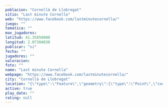 ```yaml
---
poblacion: "Cornellà de Llobregat"
sitio: "Last minute Cornella"
web: "https://www.facebook.com/lastminutecornella/"
juego: ""
tematica: ""
max_jugadores: 
latitud: 41.35850080
longitud: 2.07304830
publicar: "si"
fecha: ""
jugadores: ""
valoracion: 
foto: ""
name: "Last minute Cornella"
webpage: "https://www.facebook.com/lastminutecornella/"
city: "Cornellà de Llobregat"
location: "{\"type\":\"Feature\",\"geometry\":{\"type\":\"Point\",\"coordinates\":[2.0730483,41.3585008]}}"
active: true
play_date: ""
rating: null
---
```

